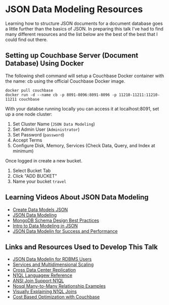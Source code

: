 # JSON Data Modeling Resources

Learning how to structure JSON documents for a document database goes a little further than the basics of JSON. In preparing this talk I've had to find many different resources and the list below are the best of the best that I could find out there.

## Setting up Couchbase Server (Document Database) Using Docker

The following shell command will setup a Couchbase Docker container with the name: cb using the official Couchbase Docker image.

```shell
docker pull couchbase
docker run -d --name cb -p 8091-8096:8091-8096 -p 11210-11211:11210-11211 couchbase
```

With your databse running locally you can access it at localhost:8091, set up a one node cluster:

1. Set Cluster Name (`JSON Data Modeling`)
2. Set Admin User (`Administrator`)
3. Set Password (`password`)
4. Accept Terms
5. Configure Disk, Memory, Services (Check Data, Query, and Index at minimum)

Once logged in create a new bucket.

1. Select Bucket Tab
2. Click "ADD BUCKET"
3. Name your bucket `travel`

## Learning Videos About JSON Data Modeling

- [Create Data Models JSON](https://www.pluralsight.com/courses/create-data-models-json)
- [JSON Data Modeling](https://www.youtube.com/watch?v=S5nNrrgpypU)
- [MongoDB Schema Design Best Practices](https://www.youtube.com/watch?v=leNCfU5SYR8)
- [Intro to Data Modeling in JSON](https://www.youtube.com/watch?v=_yv4t93a6OM&list=PLcspbWiU9RushJwSMo71uckW2_hqzDoe4)
- [JSON Data Modelin for Success and Performance](https://www.youtube.com/watch?v=wwwVYHZhxUc)

## Links and Resources Used to Develop This Talk

- [JSON Data Modelin for RDBMS Users](https://blog.couchbase.com/json-data-modeling-rdbms-users/)
- [Services and Multidimensional Scaling](https://docs.couchbase.com/server/current/learn/services-and-indexes/services/services.html#services-and-multi-dimensional-scaling)
- [Cross Data Center Replication](https://docs.couchbase.com/server/current/learn/clusters-and-availability/xdcr-overview.html)
- [N1QL Languagew Reference](https://docs.couchbase.com/server/current/n1ql/n1ql-language-reference/selectintro.html)
- [ANSI Join Support N1QL](https://blog.couchbase.com/ansi-join-support-n1ql/)
- [Nosql Many-to-Many Relationship Examples](https://www.techighness.com/post/nosql-many-to-many-bound-unbound-associative-examples/)
- [Visually Explaining N1QL Joins](https://dzone.com/articles/visually-explaining-n1ql-joins)
- [Cost Based Optimization with Couchbase](https://blog.couchbase.com/cost-based-optimization-with-couchbase-json-database/ )
